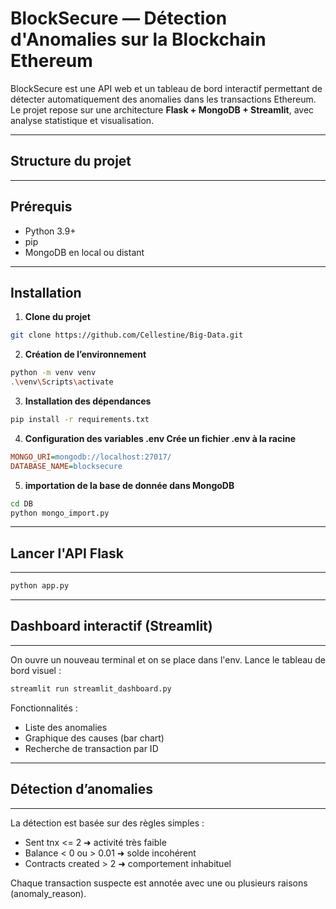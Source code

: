 # BlockSecure — Détection d'Anomalies sur la Blockchain Ethereum

BlockSecure est une API web et un tableau de bord interactif permettant de détecter automatiquement des anomalies dans les transactions Ethereum.  
Le projet repose sur une architecture **Flask + MongoDB + Streamlit**, avec analyse statistique et visualisation.

---

## Structure du projet


---

## Prérequis

- Python 3.9+
- pip
- MongoDB en local ou distant

---

## Installation

1. **Clone du projet**
```bash
git clone https://github.com/Cellestine/Big-Data.git
```

2. **Création de l’environnement**
```bash
python -m venv venv
.\venv\Scripts\activate
```

3. **Installation des dépendances**
```bash
pip install -r requirements.txt
```

4. **Configuration des variables .env Crée un fichier .env à la racine**
```ini
MONGO_URI=mongodb://localhost:27017/
DATABASE_NAME=blocksecure
```

5. **importation de la base de donnée dans MongoDB**
```bash
cd DB
python mongo_import.py
```

---
## Lancer l'API Flask
---

```bash
python app.py
```

---
## Dashboard interactif (Streamlit)
---
On ouvre un nouveau terminal et on se place dans l'env.
Lance le tableau de bord visuel :
```bash
streamlit run streamlit_dashboard.py
```
Fonctionnalités :

- Liste des anomalies
- Graphique des causes (bar chart)
- Recherche de transaction par ID


---
## Détection d’anomalies
---

La détection est basée sur des règles simples :

- Sent tnx <= 2 ➜ activité très faible
- Balance < 0 ou > 0.01 ➜ solde incohérent
- Contracts created > 2 ➜ comportement inhabituel

Chaque transaction suspecte est annotée avec une ou plusieurs raisons (anomaly_reason).
